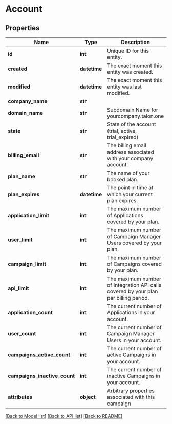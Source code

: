# Account

## Properties
Name | Type | Description | Notes
------------ | ------------- | ------------- | -------------
**id** | **int** | Unique ID for this entity. | 
**created** | **datetime** | The exact moment this entity was created. | 
**modified** | **datetime** | The exact moment this entity was last modified. | 
**company_name** | **str** |  | 
**domain_name** | **str** | Subdomain Name for yourcompany.talon.one | 
**state** | **str** | State of the account (trial, active, trial_expired) | 
**billing_email** | **str** | The billing email address associated with your company account. | 
**plan_name** | **str** | The name of your booked plan. | [optional] 
**plan_expires** | **datetime** | The point in time at which your current plan expires. | [optional] 
**application_limit** | **int** | The maximum number of Applications covered by your plan. | [optional] 
**user_limit** | **int** | The maximum number of Campaign Manager Users covered by your plan. | [optional] 
**campaign_limit** | **int** | The maximum number of Campaigns covered by your plan. | [optional] 
**api_limit** | **int** | The maximum number of Integration API calls covered by your plan per billing period. | [optional] 
**application_count** | **int** | The current number of Applications in your account. | 
**user_count** | **int** | The current number of Campaign Manager Users in your account. | 
**campaigns_active_count** | **int** | The current number of active Campaigns in your account. | 
**campaigns_inactive_count** | **int** | The current number of inactive Campaigns in your account. | 
**attributes** | **object** | Arbitrary properties associated with this campaign | [optional] 

[[Back to Model list]](../README.md#documentation-for-models) [[Back to API list]](../README.md#documentation-for-api-endpoints) [[Back to README]](../README.md)


